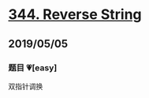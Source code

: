 # [344. Reverse String](https://leetcode.com/problems/reverse-string/)

## 2019/05/05

### 题目 💗[easy]

双指针调换
